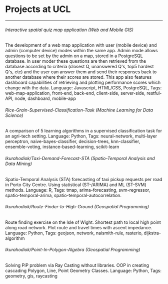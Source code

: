 # Projects at UCL
_________________
###### Interactive spatial quiz map application (Web and Mobile GIS)
The development of a web map application with user (mobile device) and admin (computer device) modes within the same app. Admin mode allows questions to be set by the admin on a map, stored in a PostgreSQL database. In user moder these questions are then retrieved from the database according to criteria (closest Q, unanswered Q's, top5 hardest Q's, etc) and the user can answer them and send their responses back to another database where their scores are stored. This app also features dashboard capabilities of retrieving and plotting performance scores which change with the data. Language: Javascript, HTML/CSS, PostgreSQL, Tags: web-map-application, front-end, back-end, client-side, server-side, restful-API, node, dashboard, mobile-app



###### Rice-Grain-Supervised-Classification-Task (Machine Learning for Data Science)

A comparison of 5 learning algorithms in a supervised classification task for an agri-tech setting. 
Language: Python, Tags: neural-network, multi-layer perceptron, naive-bayes-classifier, decision-trees, knn-classifier, ensemble-voting, instance-based-learning, scikit-learn  

  
  
###### Ikurahodiok/Taxi-Demand-Forecast-STA (Spatio-Temporal Analysis and Data Mining)
  
Spatio-Temporal Analysis (STA) forecasting of taxi pickup requests per road in Porto City Centre. Using statistical (ST-/ARIMA) and ML (ST-SVM) methods. Language: R, Tags: tmap, arima-forecasting, svm-regressor, spatio-temporal-arima, spatio-temporal-autocorrelation.
  

  
###### Ikurahodiok/Route-Finder-to-High-Ground (Geospatial Programming)
  
Route finding exercise on the Isle of Wight. Shortest path to local high point along road network. Plot route and travel times with ascent impedance. Language: Python, Tags: geojson, network, naismith-rule, rasterio, dijkstra-algorithm
  
  
  
###### Ikurahodiok/Point-In-Polygon-Algebra   (Geospatial Programming)

Solving PiP problem via Ray Casting without libraries. OOP in creating cascading Polygon, Line, Point Geometry Classes. Language: Python, Tags: geometry, gis, raycasting

